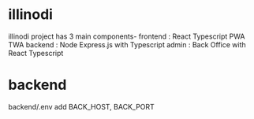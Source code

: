# illinodi
illinodi project has 3 main components-
    frontend    :   React Typescript PWA TWA
    backend     :   Node Express.js with Typescript
    admin       :   Back Office with React Typescript
# backend
backend/.env add BACK_HOST, BACK_PORT